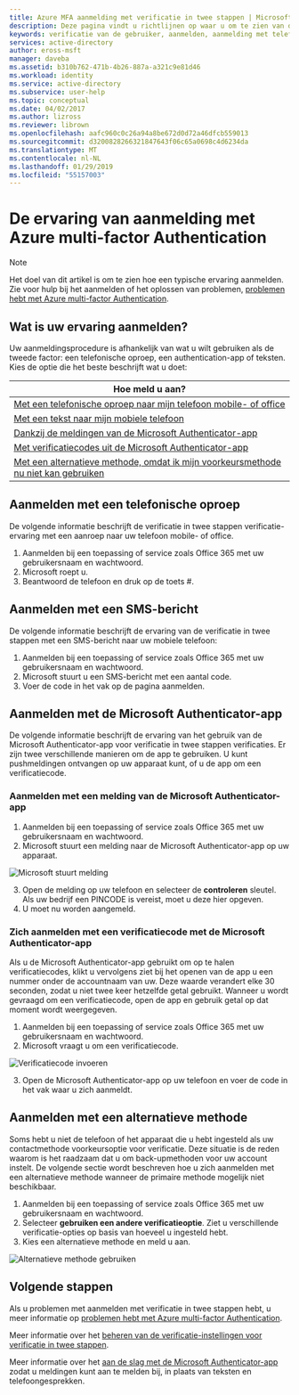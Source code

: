 ```yaml
---
title: Azure MFA aanmelding met verificatie in twee stappen | Microsoft Docs
description: Deze pagina vindt u richtlijnen op waar u om te zien van de verschillende aanmelden methoden beschikbaar met Azure MFA.
keywords: verificatie van de gebruiker, aanmelden, aanmelding met telefoon, aanmelding met telefoon (werk)
services: active-directory
author: eross-msft
manager: daveba
ms.assetid: b310b762-471b-4b26-887a-a321c9e81d46
ms.workload: identity
ms.service: active-directory
ms.subservice: user-help
ms.topic: conceptual
ms.date: 04/02/2017
ms.author: lizross
ms.reviewer: librown
ms.openlocfilehash: aafc960c0c26a94a8be672d0d72a46dfcb559013
ms.sourcegitcommit: d3200828266321847643f06c65a0698c4d6234da
ms.translationtype: MT
ms.contentlocale: nl-NL
ms.lasthandoff: 01/29/2019
ms.locfileid: "55157003"
---
```

# <a name="the-sign-in-experience-with-azure-multi-factor-authentication"></a>De ervaring van aanmelding met Azure multi-factor Authentication
> [!NOTE]
> Het doel van dit artikel is om te zien hoe een typische ervaring aanmelden. Zie voor hulp bij het aanmelden of het oplossen van problemen, [problemen hebt met Azure multi-factor Authentication](multi-factor-authentication-end-user-troubleshoot.md).

## <a name="what-will-your-sign-in-experience-be"></a>Wat is uw ervaring aanmelden?
Uw aanmeldingsprocedure is afhankelijk van wat u wilt gebruiken als de tweede factor: een telefonische oproep, een authentication-app of teksten. Kies de optie die het beste beschrijft wat u doet:

| Hoe meld u aan? |
| --- |
| [Met een telefonische oproep naar mijn telefoon mobile- of office](#signing-in-with-a-phone-call) |
| [Met een tekst naar mijn mobiele telefoon](#signing-in-with-a-text-message)
| [Dankzij de meldingen van de Microsoft Authenticator-app](#signing-in-with-the-microsoft-authenticator-app-using-notification) |
| [Met verificatiecodes uit de Microsoft Authenticator-app](#signing-in-with-the-microsoft-authenticator-app-using-verification-code) |
| [Met een alternatieve methode, omdat ik mijn voorkeursmethode nu niet kan gebruiken](#signing-in-with-an-alternate-method) |

## <a name="signing-in-with-a-phone-call"></a>Aanmelden met een telefonische oproep
De volgende informatie beschrijft de verificatie in twee stappen verificatie-ervaring met een aanroep naar uw telefoon mobile- of office.

1. Aanmelden bij een toepassing of service zoals Office 365 met uw gebruikersnaam en wachtwoord.  
2. Microsoft roept u.  
3. Beantwoord de telefoon en druk op de toets #.  

## <a name="signing-in-with-a-text-message"></a>Aanmelden met een SMS-bericht
De volgende informatie beschrijft de ervaring van de verificatie in twee stappen met een SMS-bericht naar uw mobiele telefoon:

1. Aanmelden bij een toepassing of service zoals Office 365 met uw gebruikersnaam en wachtwoord.
2. Microsoft stuurt u een SMS-bericht met een aantal code.
3. Voer de code in het vak op de pagina aanmelden.

## <a name="signing-in-with-the-microsoft-authenticator-app"></a>Aanmelden met de Microsoft Authenticator-app
De volgende informatie beschrijft de ervaring van het gebruik van de Microsoft Authenticator-app voor verificatie in twee stappen verificaties. Er zijn twee verschillende manieren om de app te gebruiken. U kunt pushmeldingen ontvangen op uw apparaat kunt, of u de app om een verificatiecode.

### <a name="to-sign-in-with-a-notification-from-the-microsoft-authenticator-app"></a>Aanmelden met een melding van de Microsoft Authenticator-app
1. Aanmelden bij een toepassing of service zoals Office 365 met uw gebruikersnaam en wachtwoord.
2. Microsoft stuurt een melding naar de Microsoft Authenticator-app op uw apparaat.

  ![Microsoft stuurt melding](./media/multi-factor-authentication-end-user-signin/notify.png)

3. Open de melding op uw telefoon en selecteer de **controleren** sleutel. Als uw bedrijf een PINCODE is vereist, moet u deze hier opgeven.
4. U moet nu worden aangemeld.

### <a name="to-sign-in-using-a-verification-code-with-the-microsoft-authenticator-app"></a>Zich aanmelden met een verificatiecode met de Microsoft Authenticator-app

Als u de Microsoft Authenticator-app gebruikt om op te halen verificatiecodes, klikt u vervolgens ziet bij het openen van de app u een nummer onder de accountnaam van uw. Deze waarde verandert elke 30 seconden, zodat u niet twee keer hetzelfde getal gebruikt. Wanneer u wordt gevraagd om een verificatiecode, open de app en gebruik getal op dat moment wordt weergegeven.

1. Aanmelden bij een toepassing of service zoals Office 365 met uw gebruikersnaam en wachtwoord.
2. Microsoft vraagt u om een verificatiecode.

  ![Verificatiecode invoeren](./media/multi-factor-authentication-end-user-signin/verify3.png)

3. Open de Microsoft Authenticator-app op uw telefoon en voer de code in het vak waar u zich aanmeldt.

## <a name="signing-in-with-an-alternate-method"></a>Aanmelden met een alternatieve methode
Soms hebt u niet de telefoon of het apparaat die u hebt ingesteld als uw contactmethode voorkeursoptie voor verificatie. Deze situatie is de reden waarom is het raadzaam dat u om back-upmethoden voor uw account instelt. De volgende sectie wordt beschreven hoe u zich aanmelden met een alternatieve methode wanneer de primaire methode mogelijk niet beschikbaar.

1. Aanmelden bij een toepassing of service zoals Office 365 met uw gebruikersnaam en wachtwoord.
2. Selecteer **gebruiken een andere verificatieoptie**. Ziet u verschillende verificatie-opties op basis van hoeveel u ingesteld hebt.
3. Kies een alternatieve methode en meld u aan.

  ![Alternatieve methode gebruiken](./media/multi-factor-authentication-end-user-signin/alt.png)

## <a name="next-steps"></a>Volgende stappen

Als u problemen met aanmelden met verificatie in twee stappen hebt, u meer informatie op [problemen hebt met Azure multi-factor Authentication](multi-factor-authentication-end-user-troubleshoot.md).

Meer informatie over het [beheren van de verificatie-instellingen voor verificatie in twee stappen](multi-factor-authentication-end-user-manage-settings.md).

Meer informatie over het [aan de slag met de Microsoft Authenticator-app](microsoft-authenticator-app-how-to.md) zodat u meldingen kunt aan te melden bij, in plaats van teksten en telefoongesprekken.
